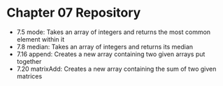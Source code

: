 # Chapter 07 Repository

- 7.5 mode: Takes an array of integers and returns the most common element within it
- 7.8 median: Takes an array of integers and returns its median
- 7.16 append: Creates a new array containing two given arrays put together
- 7.20 matrixAdd: Creates a new array containing the sum of two given matrices
